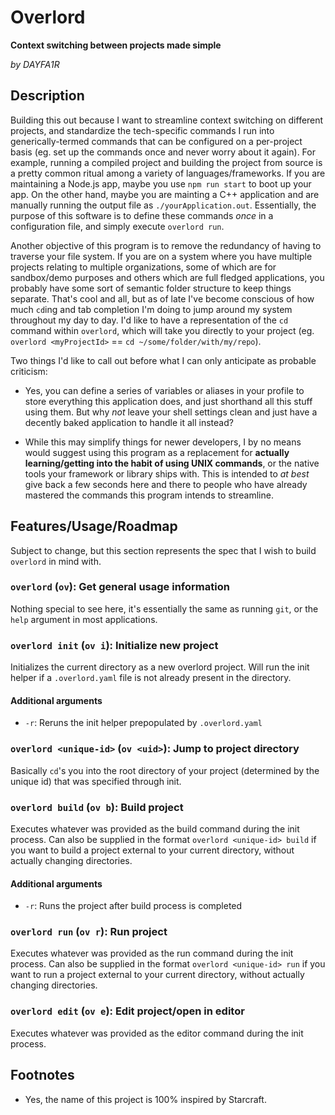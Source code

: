 # Overlord
**Context switching between projects made simple**

*by DAYFA1R*

## Description
Building this out because I want to streamline context switching on different projects, and standardize the tech-specific commands I run into generically-termed commands that can be configured on a per-project basis (eg. set up the commands once and never worry about it again). For example, running a compiled project and building the project from source is a pretty common ritual among a variety of languages/frameworks. If you are maintaining a Node.js app, maybe you use `npm run start` to boot up your app. On the other hand, maybe you are mainting a C++ application and are manually running the output file as `./yourApplication.out`. Essentially, the purpose of this software is to define these commands *once* in a configuration file, and simply execute `overlord run`.

Another objective of this program is to remove the redundancy of having to traverse your file system. If you are on a system where you have multiple projects relating to multiple organizations, some of which are for sandbox/demo purposes and others which are full fledged applications, you probably have some sort of semantic folder structure to keep things separate. That's cool and all, but as of late I've become conscious of how much `cd`ing and tab completion I'm doing to jump around my system throughout my day to day. I'd like to have a representation of the `cd` command within `overlord`, which will take you directly to your project (eg. `overlord <myProjectId>` == `cd ~/some/folder/with/my/repo`).

Two things I'd like to call out before what I can only anticipate as probable criticism:

*	Yes, you can define a series of variables or aliases in your profile to store everything this application does, and just shorthand all this stuff using them. But why *not* leave your shell settings clean and just have a decently baked application to handle it all instead?

*	While this may simplify things for newer developers, I by no means would suggest using this program as a replacement for **actually learning/getting into the habit of using UNIX commands**, or the native tools your framework or library ships with. This is intended to *at best* give back a few seconds here and there to people who have already mastered the commands this program intends to streamline.

## Features/Usage/Roadmap
Subject to change, but this section represents the spec that I wish to build `overlord` in mind with.

### `overlord` (`ov`): Get general usage information
Nothing special to see here, it's essentially the same as running `git`, or the `help` argument in most applications. 

### `overlord init` (`ov i`): Initialize new project
Initializes the current directory as a new overlord project. Will run the init helper if a `.overlord.yaml` file is not already present in the directory.

#### Additional arguments
*	`-r`: Reruns the init helper prepopulated by `.overlord.yaml`

### `overlord <unique-id>` (`ov <uid>`): Jump to project directory
Basically `cd`'s you into the root directory of your project (determined by the unique id) that was specified through init.

### `overlord build` (`ov b`): Build project
Executes whatever was provided as the build command during the init process. Can also be supplied in the format `overlord <unique-id> build` if you want to build a project external to your current directory, without actually changing directories.

#### Additional arguments
*	`-r`: Runs the project after build process is completed

### `overlord run` (`ov r`): Run project
Executes whatever was provided as the run command during the init process. Can also be supplied in the format `overlord <unique-id> run` if you want to run a project external to your current directory, without actually changing directories.

### `overlord edit` (`ov e`): Edit project/open in editor
Executes whatever was provided as the editor command during the init process.

## Footnotes
*	Yes, the name of this project is 100% inspired by Starcraft.